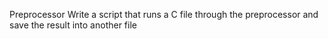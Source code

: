 Preprocessor Write a script that runs a C file through the preprocessor and save the result into another file
